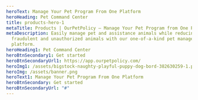 ```yaml
---
heroText: Manage Your Pet Program From One Platform
heroHeading: Pet Command Center
title: products-hero-1
metaTitle: Products | OurPetPolicy – Manage Your Pet Program from One Platform
metaDescription: Easily manage pet and assistance animals while reducing
  fraudulent and unauthorized animals with our one-of-a-kind pet management
  platform.
heroHeading1: Pet Command Center
heroBtnSecondary1: Get started
heroBtnSecondaryUrl1: https://app.ourpetpolicy.com/
heroImg1: /assets/bigstock-naughty-playful-puppy-dog-bord-382630259-1.png
heroImg: /assets/banner.png
heroText1: Manage Your Pet Program From One Platform
heroBtnSecondary: Get started
heroBtnSecondaryUrl: "#"
---
```

